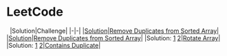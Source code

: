 # LeetCode
&nbsp;
|Solution|Challenge|
|-|-|
|[Solution](RemoveDuplicatesFromSortedArray.java)|[Remove Duplicates from Sorted Array](https://leetcode.com/explore/interview/card/top-interview-questions-easy/92/array/727/)|
|[Solution](BuySellStock.java)|[Remove Duplicates from Sorted Array](https://leetcode.com/explore/interview/card/top-interview-questions-easy/92/array/564/)|
|Solution: [1](RotateArray.java#L1)&nbsp;[2](RotateArray.java#L14)|[Rotate Array](https://leetcode.com/explore/interview/card/top-interview-questions-easy/92/array/646/)|
|Solution: [1](ContainsDuplicate.java#L1)&nbsp;[2](ContainsDuplicate.java#L16)|[Contains Duplicate](https://leetcode.com/explore/interview/card/top-interview-questions-easy/92/array/578/)|